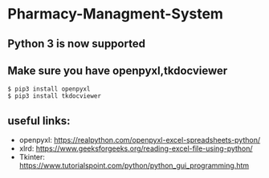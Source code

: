 # Pharmacy-Managment-System
## Python 3 is now supported

## Make sure you have openpyxl,tkdocviewer

```
$ pip3 install openpyxl
$ pip3 install tkdocviewer
```


## useful links:
- openpyxl: https://realpython.com/openpyxl-excel-spreadsheets-python/
- xlrd: https://www.geeksforgeeks.org/reading-excel-file-using-python/
- Tkinter: https://www.tutorialspoint.com/python/python_gui_programming.htm
  
